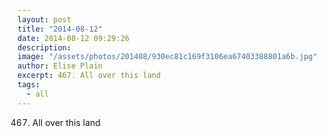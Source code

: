 ```yaml
---
layout: post
title: "2014-08-12"
date: 2014-08-12 09:29:26
description: 
image: "/assets/photos/201408/930ec81c169f3106ea67403388801a6b.jpg"
author: Elise Plain
excerpt: 467. All over this land
tags: 
  - all
---
```


467. All over this land
<p></p>
